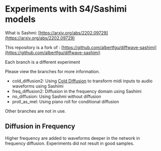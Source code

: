 # Experiments with S4/Sashimi models

What is Sashmi: [https://arxiv.org/abs/2202.09729](https://arxiv.org/abs/2202.09729)

This repository is a fork of : [https://github.com/albertfgu/diffwave-sashimi](https://github.com/albertfgu/diffwave-sashimi)

Each branch is a different experiment

Please view the branches for more information.

- cold_diffusion2:  Using [Cold Diffusion](https://arxiv.org/abs/2208.09392) to transform midi inputs to audio waveforms using Sashimi
- freq_diffusion2: Diffusion in the frequency domain using Sashimi
- no_diffusion: Using Sashmi without diffusion
- proll_as_mel: Using piano roll for conditional diffusion

Other branches are not in use. 

## Diffusion in Frequency

Higher frequency are added to waveforms deeper in the network in frequency diffusion. Experiments did not result in good samples. 






